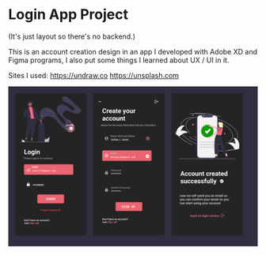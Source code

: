 # Login App Project
(It's just layout so there's no backend.)

 This is an account creation design in an app I developed with Adobe XD and Figma programs, I also put some things I learned about UX / UI in it. 

Sites I used:
https://undraw.co
https://unsplash.com


<img src = "./App-project.jpg" title="imgapp"></img>
